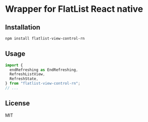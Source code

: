 # Wrapper for FlatList React native

## Installation

```sh
npm install flatlist-view-control-rn
```

## Usage

```js
import {
  endRefreshing as EndRefreshing,
  RefreshListView,
  RefreshState,
} from "flatlist-view-control-rn";
// ...
```

## License

MIT
